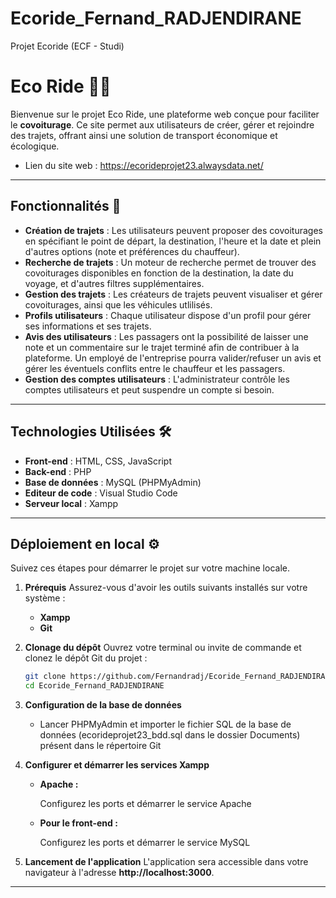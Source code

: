 # Ecoride_Fernand_RADJENDIRANE
Projet Ecoride (ECF - Studi)

# **Eco Ride** 🚗💨

Bienvenue sur le projet Eco Ride, une plateforme web conçue pour faciliter le **covoiturage**. Ce site permet aux utilisateurs de créer, gérer et rejoindre des trajets, offrant ainsi une solution de transport économique et écologique.

 * Lien du site web : https://ecorideprojet23.alwaysdata.net/

-----

## **Fonctionnalités** 🌟

  * **Création de trajets** : Les utilisateurs peuvent proposer des covoiturages en spécifiant le point de départ, la destination, l'heure et la date et plein d'autres options (note et préférences du chauffeur).
  * **Recherche de trajets** : Un moteur de recherche permet de trouver des covoiturages disponibles en fonction de la destination, la date du voyage, et d'autres filtres supplémentaires.
  * **Gestion des trajets** : Les créateurs de trajets peuvent visualiser et gérer covoiturages, ainsi que les véhicules utlilisés.
  * **Profils utilisateurs** : Chaque utilisateur dispose d'un profil pour gérer ses informations et ses trajets.
  * **Avis des utilisateurs** : Les passagers ont la possibilité de laisser une note et un commentaire sur le trajet terminé afin de contribuer à la plateforme. Un employé de l'entreprise pourra valider/refuser un avis et gérer les éventuels conflits entre le chauffeur et les passagers.
  * **Gestion des comptes utilisateurs** : L'administrateur contrôle les comptes utilisateurs et peut suspendre un compte si besoin.

-----

## **Technologies Utilisées** 🛠️

  * **Front-end** : HTML, CSS, JavaScript
  * **Back-end** : PHP
  * **Base de données** : MySQL (PHPMyAdmin)
  * **Editeur de code** : Visual Studio Code
  * **Serveur local** : Xampp

-----

## **Déploiement en local** ⚙️

Suivez ces étapes pour démarrer le projet sur votre machine locale.

1.  **Prérequis**
    Assurez-vous d'avoir les outils suivants installés sur votre système :

      * **Xampp**
      * **Git**

2.  **Clonage du dépôt**
    Ouvrez votre terminal ou invite de commande et clonez le dépôt Git du projet :

    ```bash
    git clone https://github.com/Fernandradj/Ecoride_Fernand_RADJENDIRANE.git
    cd Ecoride_Fernand_RADJENDIRANE
    ```
3.  **Configuration de la base de données**

      * Lancer PHPMyAdmin et importer le fichier SQL de la base de données (ecorideprojet23_bdd.sql dans le dossier Documents) présent dans le répertoire Git

4.  **Configurer et démarrer les services Xampp**

      * **Apache :**

        Configurez les ports et démarrer le service Apache
        

      * **Pour le front-end :**

        Configurez les ports et démarrer le service MySQL


5.  **Lancement de l'application**
    L'application sera accessible dans votre navigateur à l'adresse **http://localhost:3000**.

-----
